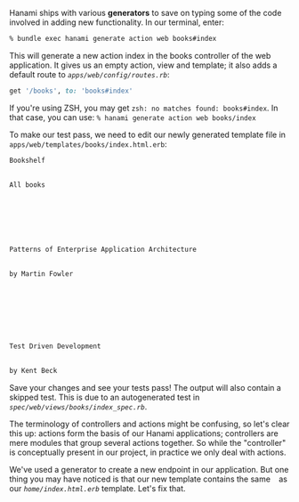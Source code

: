 Hanami ships with various **generators** to save on typing some of the code involved in adding new functionality. In our terminal, enter:
    
```sh    
% bundle exec hanami generate action web books#index
```    

This will generate a new action index in the books controller of the web application. It gives us an empty action, view and template; it also adds a default route to *`apps/web/config/routes.rb`*:
    
```rb    
get '/books', to: 'books#index'
```    

If you're using ZSH, you may get `zsh: no matches found: books#index`. In that case, you can use: ` % hanami generate action web books/index `

To make our test pass, we need to edit our newly generated template file in `apps/web/templates/books/index.html.erb`:
    
    
```html    
Bookshelf

    
All books

    
    

      

        
Patterns of Enterprise Application Architecture

        
by Martin Fowler


      

    
      

        
Test Driven Development

        
by Kent Beck
```

      

    

    

Save your changes and see your tests pass! The output will also contain a skipped test. This is due to an autogenerated test in *`spec/web/views/books/index_spec.rb`*.

The terminology of controllers and actions might be confusing, so let's clear this up: actions form the basis of our Hanami applications; controllers are mere modules that group several actions together. So while the "controller" is conceptually present in our project, in practice we only deal with actions.

We've used a generator to create a new endpoint in our application. But one thing you may have noticed is that our new template contains the same `
` as our *`home/index.html.erb`* template. Let's fix that.
